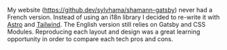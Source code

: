 My website (https://github.dev/sylvhama/shamann-gatsby) never had a French version. Instead of using an i18n library I decided to re-write it with [Astro](https://astro.build/) and [Tailwind](https://tailwindcss.com/). The English version still relies on Gatsby and CSS Modules. Reproducing each layout and design was a great learning opportunity in order to compare each tech pros and cons.
